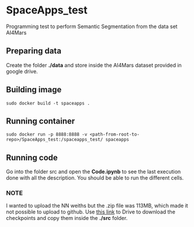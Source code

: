 # SpaceApps_test
Programming test to perform Semantic Segmentation from the data set AI4Mars

## Preparing data
Create the folder **./data** and store inside the AI4Mars dataset provided in google drive.

## Building image
```
sudo docker build -t spaceapps .
```

## Running container
```
sudo docker run -p 8888:8888 -v <path-from-root-to-repo>/SpaceApps_test:/spaceapps_test/ spaceapps
```

## Running code
Go into the folder src and open the **Code.ipynb** to see the last execution done with all the description. You should be able to run the different cells.

### NOTE
I wanted to upload the NN weiths but the .zip file was 113MB, which made it not possible to upload to github. Use [this link](https://drive.google.com/file/d/1HhcUwRjO4k2n8tkiDOZOQmrfW97SBkAx/view?usp=sharing) to Drive to download the checkpoints and copy them inside the **./src** folder.

